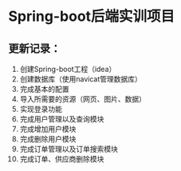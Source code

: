 # Spring-boot后端实训项目

## 更新记录：
1. 创建Spring-boot工程（idea）
2. 创建数据库（使用navicat管理数据库）
3. 完成基本的配置
4. 导入所需要的资源（网页、图片、数据）
5. 实现登录功能
6. 完成用户管理以及查询模块
7. 完成增加用户模块
8. 完成删除用户模块
9. 完成订单管理以及订单搜索模块
10. 完成订单、供应商删除模块